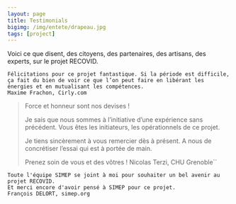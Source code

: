 ```yaml
---
layout: page
title: Testimonials
bigimg: /img/entete/drapeau.jpg
tags: [project]
---
```


Voici ce que disent, des citoyens, des partenaires, des artisans, des experts, sur le projet RECOVID.

~~~
Félicitations pour ce projet fantastique. Si la période est difficile, ça fait du bien de voir ce que l’on peut faire en libérant les énergies et en mutualisant les compétences.
Maxime Frachon, Cirly.com
~~~


> Force et honneur sont nos devises !
>
> Je sais que nous sommes à l’initiative d’une expérience sans précédent.
> Vous êtes les initiateurs, les opérationnels de ce projet.
>
> Je tiens sincèrement à vous remercier dès à présent.
> A nous de concrétiser l’essai qui est à portée de main.
>
> Prenez soin de vous et des vôtres !
> Nicolas Terzi, CHU Grenoble``


~~~
Toute l'équipe SIMEP se joint à moi pour souhaiter un bel avenir au projet RECOVID.
Et merci encore d'avoir pensé à SIMEP pour ce projet.
François DELORT, simep.org
~~~
